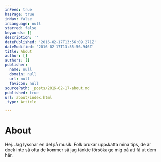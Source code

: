 ```yaml
---
inFeed: true
hasPage: true
inNav: false
inLanguage: null
starred: false
keywords: []
description: ''
datePublished: '2016-02-17T13:56:09.271Z'
dateModified: '2016-02-17T13:55:56.946Z'
title: About
author: []
authors: []
publisher:
  name: null
  domain: null
  url: null
  favicon: null
sourcePath: _posts/2016-02-17-about.md
published: true
url: about/index.html
_type: Article

---
```

# About

Hej. Jag lyssnar en del på musik. Folk brukar uppskatta mina tips, de är dock inte så ofta de kommer så jag tänkte försöka ge mig på att få ut dem här.
